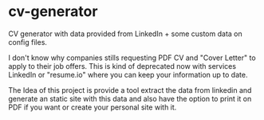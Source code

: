 # cv-generator
CV generator with data provided from LinkedIn + some custom data on config files.

I don't know why companies stills requesting PDF CV and "Cover Letter" to apply to their job offers. This is kind of deprecated now with services LinkedIn or "resume.io" where you can keep your information up to date. 

The Idea of this project is provide a tool extract the data from linkedin and generate an static site with this data and also have the option to print it on PDF if you want or create your personal site with it.
